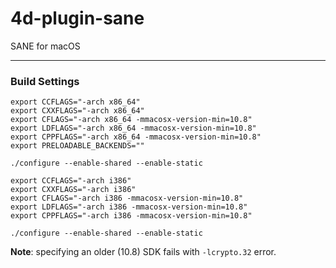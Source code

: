 # 4d-plugin-sane
SANE for macOS

---

### Build Settings

```
export CCFLAGS="-arch x86_64"
export CXXFLAGS="-arch x86_64"
export CFLAGS="-arch x86_64 -mmacosx-version-min=10.8"
export LDFLAGS="-arch x86_64 -mmacosx-version-min=10.8"
export CPPFLAGS="-arch x86_64 -mmacosx-version-min=10.8"
export PRELOADABLE_BACKENDS=""

./configure --enable-shared --enable-static
```

```
export CCFLAGS="-arch i386"
export CXXFLAGS="-arch i386"
export CFLAGS="-arch i386 -mmacosx-version-min=10.8"
export LDFLAGS="-arch i386 -mmacosx-version-min=10.8"
export CPPFLAGS="-arch i386 -mmacosx-version-min=10.8"

./configure --enable-shared --enable-static
```

**Note**: specifying an older (10.8) SDK fails with ``-lcrypto.32`` error.
